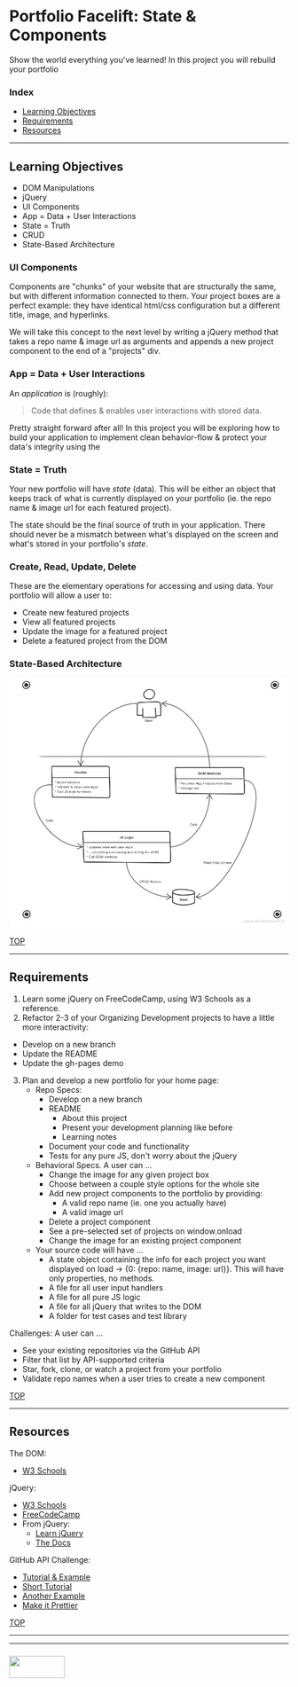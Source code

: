 # Portfolio Facelift: State & Components


Show the world everything you've learned! In this project you will rebuild your portfolio

### Index
* [Learning Objectives](#learning-objectives)
* [Requirements](#requirements)
* [Resources](#resources)

---


## Learning Objectives

* DOM Manipulations
* jQuery
* UI Components
* App = Data + User Interactions
* State = Truth
* CRUD
* State-Based Architecture

### UI Components

Components are "chunks" of your website that are structurally the same, but with different information connected to them. Your project boxes are a perfect example: they have identical html/css configuration but a different title, image, and hyperlinks.

We will take this concept to the next level by writing a jQuery method that takes a repo name & image url as arguments and appends a new project component to the end of a "projects" div.

### App = Data + User Interactions


An _application_ is (roughly):
> Code that defines & enables user interactions with stored data. 

Pretty straight forward after all!  In this project you will be exploring how to build your application to implement clean behavior-flow & protect your data's integrity using the 

### State = Truth

Your new portfolio will have _state_ (data).  This will be either an object that keeps track of what is currently displayed on your portfolio (ie. the repo name & image url for each featured project).  

The state should be the final source of truth in your application. There should never be a mismatch between what's displayed on the screen and what's stored in your portfolio's _state_.  

### Create, Read, Update, Delete

These are the elementary operations for accessing and using data.  Your portfolio will allow a user to:
  * Create new featured projects
  * View all featured projects
  * Update the image for a featured project
  * Delete a featured project from the DOM


### State-Based Architecture

[![](./state-based-architecture.png)](https://sketchboard.me/PAXBbs2SZlZu#/)

[TOP](#index)

---

## Requirements

1. Learn some jQuery on FreeCodeCamp, using W3 Schools as a reference.
2. Refactor 2-3 of your Organizing Development projects to have a little more interactivity:
  * Develop on a new branch
  * Update the README
  * Update the gh-pages demo
3. Plan and develop a new portfolio for your home page:
    * Repo Specs:
      * Develop on a new branch
      * README
        * About this project
        * Present your development planning like before
        * Learning notes
      * Document your code and functionality
      * Tests for any pure JS, don't worry about the jQuery
     * Behavioral Specs. A user can ...
        * Change the image for any given project box
        * Choose between a couple style options for the whole site
        * Add new project components to the portfolio by providing:
          * A valid repo name (ie. one you actually have)
          * A valid image url
        * Delete a project component
        * See a pre-selected set of projects on window.onload
        * Change the image for an existing project component
    * Your source code will have ...
        * A state object containing the info for each project you want displayed on load -> {0: {repo: name, image: url}}. This will have only properties, no methods.
        * A file for all user input handlers
        * A file for all pure JS logic
        * A file for all jQuery that writes to the DOM
        * A folder for test cases and test library



Challenges: A user can ...
  * See your existing repositories via the GitHub API
  * Filter that list by API-supported criteria
  * Star, fork, clone, or watch a project from your portfolio
  * Validate repo names when a user tries to create a new component



[TOP](#index)

---


## Resources

The DOM:
* [W3 Schools](https://www.w3schools.com/js/js_htmldom.asp)

jQuery:
* [W3 Schools](https://www.w3schools.com/jquery/default.asp)
* [FreeCodeCamp](https://www.freecodecamp.org/challenges/learn-how-script-tags-and-document-ready-work)
* From jQuery:
  * [Learn jQuery](https://learn.jquery.com)
  * [The Docs](http://api.jquery.com)


GitHub API Challenge:
* [Tutorial & Example](http://blog.teamtreehouse.com/code-a-simple-github-api-webapp-using-jquery-ajax)
* [Short Tutorial](http://yonaba.github.io/2012/08/14/List-your-GitHub-projects-using-JavaScript-and-jQuery.md.html)
* [Another Example](https://codepen.io/bvasko/pen/gJxKk)
* [Make it Prettier ](https://nihal111.github.io/2017/07/05/github-jquery.html)


[TOP](#index)
___
___
### <a href="http://elewa.education/blog" target="_blank"><img src="https://user-images.githubusercontent.com/18554853/34921062-506450ae-f97d-11e7-875f-6feeb26ad72d.png" width="100" height="40"/></a>

